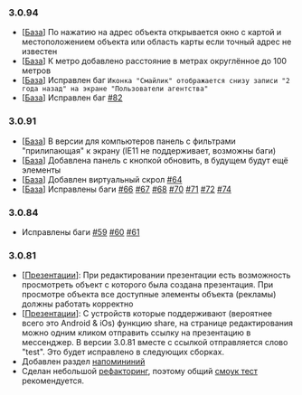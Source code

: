 ### 3.0.94

- [[База](/9.%20База/readme.md)] По нажатию на адрес объекта открывается окно с картой и местоположением объекта или область карты если точный адрес не известен
- [[База](/9.%20База/readme.md)] К метро добавлено расстояние в метрах округлённое до 100 метров
- [[База](/9.%20База/readme.md)] Исправлен баг `Иконка "Смайлик" отображается снизу записи "2 года назад" на экране "Пользователи агентства"`
- [[База](/9.%20База/readme.md)] Исправлен баг [#82](https://github.com/Smip/CityTesting/issues/82)

### 3.0.91

- [[База](/9.%20База/readme.md)] В версии для компьютеров панель с фильтрами "прилипающая" к экрану (IE11 не поддерживает, возможны баги)
- [[База](/9.%20База/readme.md)] Добавлена панель с кнопкой обновить, в будущем будут ещё элементы
- [[База](/9.%20База/readme.md)] Добавлен виртуальный скрол [#64](https://github.com/Smip/CityTesting/issues/64)
- [[База](/9.%20База/readme.md)] Исправлены баги [#66](https://github.com/Smip/CityTesting/issues/66) [#67](https://github.com/Smip/CityTesting/issues/67) [#68](https://github.com/Smip/CityTesting/issues/68) [#70](https://github.com/Smip/CityTesting/issues/70) [#71](https://github.com/Smip/CityTesting/issues/71) [#72](https://github.com/Smip/CityTesting/issues/72) [#74](https://github.com/Smip/CityTesting/issues/74)

### 3.0.84

- Исправлены баги [#59](https://github.com/Smip/CityTesting/issues/59)  [#60](https://github.com/Smip/CityTesting/issues/60)  [#61](https://github.com/Smip/CityTesting/issues/61)

### 3.0.81

- [[Презентации](/7.%20Презентации/readme.md)]: При редактировании презентации есть возможность просмотреть объект с которого была создана презентация. При просмотре объекта все доступные элементы объекта (рекламы) должны работать корректно
- [[Презентации](/7.%20Презентации/readme.md)]: С устройств которые поддерживают (вероятнее всего это Android & iOs) функцию share, на странице редактирования можно одним кликом отправить ссылку на презентацию в мессенджер. В версии 3.0.81 вместе с ссылкой отправляется слово "test". Это будет исправлено в следующих сборках.
- Добавлен раздел [напомининий](/8.%20Напоминания/readme.md)
- Сделан небольшой [рефакторинг](https://ru.wikipedia.org/wiki/%D0%A0%D0%B5%D1%84%D0%B0%D0%BA%D1%82%D0%BE%D1%80%D0%B8%D0%BD%D0%B3), поэтому общий [смоук тест](https://ru.wikipedia.org/wiki/Smoke_test) рекомендуется.
